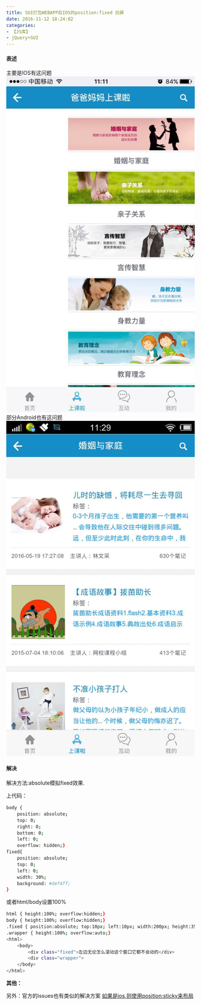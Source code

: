 ```yaml
---
title: SUI打包WEBAPP后IOS的position:fixed 白屏
date: 2016-11-12 18:24:02
categories:
- 【JS库】
- jQuery+SUI
---
```


#### 表述

主要是IOS有这问题
![](/assets/sui/9.jpg)
部分Android也有这问题
![](/assets/sui/10.jpg)

#### 解决

解决方法:absolute模拟fixed效果.

上代码：

```bash
body {
    position: absolute;
    top: 0;
    right: 0;
    bottom: 0;
    left: 0;
    overflow: hidden;}
fixed{
    position: absolute;
    top: 0;
    left: 0;
    width: 30%;
    background: #def4ff;
}

```
或者html/body设置100%

```bash
html { height:100%; overflow:hidden;}
body { height:100%; overflow:hidden;}
.fixed { position:absolute; top:10px; left:10px; width:200px; height:350px; background:#fc0; }
.wrapper { height:100%; overflow:auto;}
<html>
    <body>
        <div class="fixed">左边无论怎么滚动这个窗口它都不会动的</div>
        <div class="wrapper">
    </body>
</html>

```

**其他：**

另外：官方的issues也有类似的解决方案
[如果是ios,则使用position:sticky来布局](https://github.com/sdc-alibaba/SUI-Mobile/issues/688﻿)
